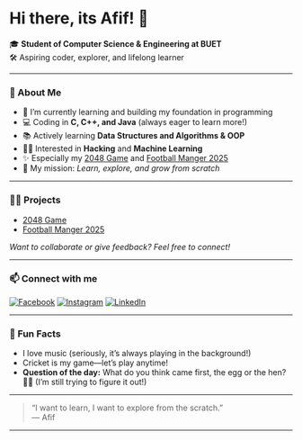 # Hi there, its Afif! 👋

🎓 **Student of Computer Science & Engineering at BUET**  
🛠️ Aspiring coder, explorer, and lifelong learner

---

### 🚀 About Me

- 🌱 I’m currently learning and building my foundation in programming  
- 💻 Coding in **C, C++, and Java** (always eager to learn more!)
- 📚 Actively learning **Data Structures and Algorithms & OOP**  
- 🕵️‍♂️ Interested in **Hacking** and **Machine Learning**
- ✨ Especially my [2048 Game](#) and [Football Manger 2025](#)  
- 🎯 My mission: *Learn, explore, and grow from scratch*

---

### 🧑‍💻 Projects

- [2048 Game](#)  
-  [Football Manger 2025](#)

*Want to collaborate or give feedback? Feel free to connect!*

---

### 📫 Connect with me

[![Facebook](https://img.shields.io/badge/Facebook-1877F2?style=flat&logo=facebook&logoColor=white)](https://www.facebook.com/afif.siddique.75)
[![Instagram](https://img.shields.io/badge/Instagram-E4405F?style=flat&logo=instagram&logoColor=white)](https://www.instagram.com/afif__siddique/)
[![LinkedIn](https://img.shields.io/badge/LinkedIn-0A66C2?style=flat&logo=linkedin&logoColor=white)](https://www.linkedin.com/in/afif-siddique/)

---

### 🎵 Fun Facts

- I love music (seriously, it’s always playing in the background!)
- Cricket is my game—let’s play anytime!
- **Question of the day:** What do you think came first, the egg or the hen? 🥚🐔 (I’m still trying to figure it out!)

---

> “I want to learn, I want to explore from the scratch.”  
> — Afif

---

<!--
**canafifcode/canafifcode** is a ✨ special ✨ repository because its README.md (this file) appears on your GitHub profile.
-->
